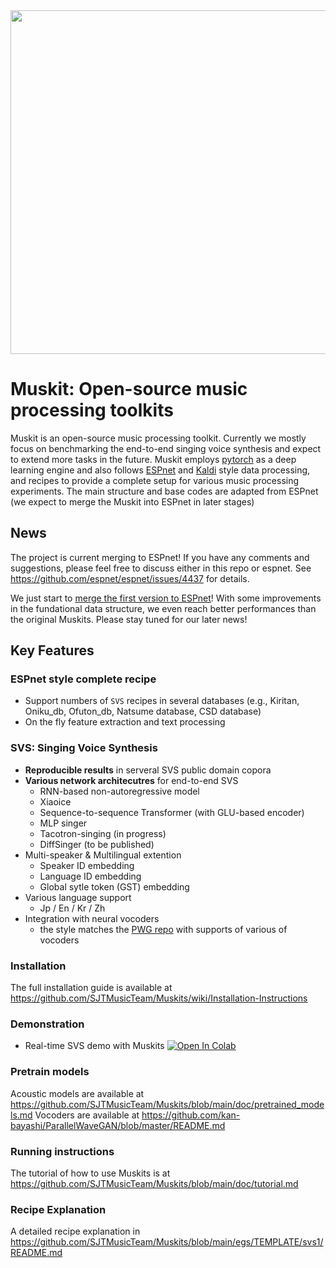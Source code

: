 <div align="left"><img src="doc/image/muskit_logo.png" width="550"/></div>

# Muskit: Open-source music processing toolkits

Muskit is an open-source music processing toolkit. Currently we mostly focus on benchmarking the end-to-end singing voice synthesis and expect to extend more tasks in the future. Muskit employs [pytorch](http://pytorch.org/) as a deep learning engine and also follows [ESPnet](https://github.com/espnet/espnet) and [Kaldi](http://kaldi-asr.org/) style data processing, and recipes to provide a complete setup for various music processing experiments. The main structure and base codes are adapted from ESPnet (we expect to merge the Muskit into ESPnet in later stages)

## News
The project is current merging to ESPnet! If you have any comments and suggestions, please feel free to discuss either in this repo or espnet. See https://github.com/espnet/espnet/issues/4437 for details.

We just start to [merge the first version to ESPnet](https://github.com/espnet/espnet/pull/4670)! With some improvements in the fundational data structure, we even reach better performances than the original Muskits. Please stay tuned for our later news!

## Key Features

### ESPnet style complete recipe
- Support numbers of `SVS` recipes in several databases (e.g., Kiritan, Oniku_db, Ofuton_db, Natsume database, CSD database)
- On the fly feature extraction and text processing

### SVS: Singing Voice Synthesis
- **Reproducible results** in serveral SVS public domain copora
- **Various network architecutres** for end-to-end SVS
  - RNN-based non-autoregressive model
  - Xiaoice
  - Sequence-to-sequence Transformer (with GLU-based encoder)
  - MLP singer
  - Tacotron-singing (in progress)
  - DiffSinger (to be published)
- Multi-speaker & Multilingual extention
  - Speaker ID embedding
  - Language ID embedding
  - Global sytle token (GST) embedding
- Various language support
  - Jp / En / Kr / Zh
- Integration with neural vocoders
  - the style matches the [PWG repo](https://github.com/kan-bayashi/ParallelWaveGAN) with supports of various of vocoders


### Installation
The full installation guide is available at https://github.com/SJTMusicTeam/Muskits/wiki/Installation-Instructions

### Demonstration
- Real-time SVS demo with Muskits  [![Open In Colab](https://colab.research.google.com/assets/colab-badge.svg)](https://colab.research.google.com/github/SJTMusicTeam/svs_demo/blob/master/muskit_svs_realtime.ipynb)

### Pretrain models

Acoustic models are available at https://github.com/SJTMusicTeam/Muskits/blob/main/doc/pretrained_models.md
Vocoders are available at https://github.com/kan-bayashi/ParallelWaveGAN/blob/master/README.md

### Running instructions
The tutorial of how to use Muskits is at https://github.com/SJTMusicTeam/Muskits/blob/main/doc/tutorial.md

### Recipe Explanation
A detailed recipe explanation in https://github.com/SJTMusicTeam/Muskits/blob/main/egs/TEMPLATE/svs1/README.md
